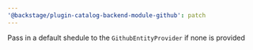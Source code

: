 ```yaml
---
'@backstage/plugin-catalog-backend-module-github': patch
---
```


Pass in a default shedule to the `GithubEntityProvider` if none is provided
